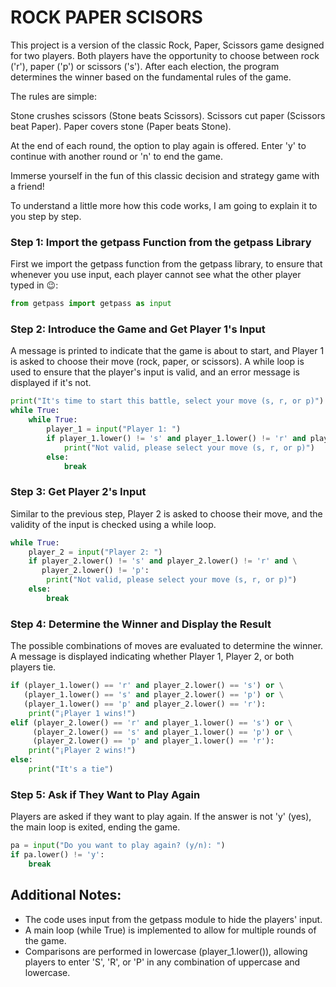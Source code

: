 # ROCK PAPER SCISORS
This project is a version of the classic Rock, Paper, Scissors game designed for two players. Both players have the opportunity to choose between rock ('r'), paper ('p') or scissors ('s'). After each election, the program determines the winner based on the fundamental rules of the game.

The rules are simple:

Stone crushes scissors (Stone beats Scissors).
Scissors cut paper (Scissors beat Paper).
Paper covers stone (Paper beats Stone).

At the end of each round, the option to play again is offered. Enter 'y' to continue with another round or 'n' to end the game.

Immerse yourself in the fun of this classic decision and strategy game with a friend!

To understand a little more how this code works, I am going to explain it to you step by step.

### Step 1: Import the getpass Function from the getpass Library
First we  import the getpass function from the getpass library, to ensure that whenever you use input, each player cannot see what the other player typed in 😉:

```python
from getpass import getpass as input
```
### Step 2: Introduce the Game and Get Player 1's Input
A message is printed to indicate that the game is about to start, and Player 1 is asked to choose their move (rock, paper, or scissors). A while loop is used to ensure that the player's input is valid, and an error message is displayed if it's not.
```python
print("It's time to start this battle, select your move (s, r, or p)")
while True:
    while True:    
        player_1 = input("Player 1: ")
        if player_1.lower() != 's' and player_1.lower() != 'r' and player_1.lower() != 'p':
            print("Not valid, please select your move (s, r, or p)")
        else:
            break
```
### Step 3: Get Player 2's Input
Similar to the previous step, Player 2 is asked to choose their move, and the validity of the input is checked using a while loop.
```python
while True:
    player_2 = input("Player 2: ")
    if player_2.lower() != 's' and player_2.lower() != 'r' and \
       player_2.lower() != 'p':
        print("Not valid, please select your move (s, r, or p)")
    else:
        break
```
### Step 4: Determine the Winner and Display the Result
The possible combinations of moves are evaluated to determine the winner. A message is displayed indicating whether Player 1, Player 2, or both players tie.

```python
if (player_1.lower() == 'r' and player_2.lower() == 's') or \
   (player_1.lower() == 's' and player_2.lower() == 'p') or \
   (player_1.lower() == 'p' and player_2.lower() == 'r'):
    print("¡Player 1 wins!")
elif (player_2.lower() == 'r' and player_1.lower() == 's') or \
     (player_2.lower() == 's' and player_1.lower() == 'p') or \
     (player_2.lower() == 'p' and player_1.lower() == 'r'):
    print("¡Player 2 wins!")
else:
    print("It's a tie")
```
### Step 5: Ask if They Want to Play Again
Players are asked if they want to play again. If the answer is not 'y' (yes), the main loop is exited, ending the game.
```python
pa = input("Do you want to play again? (y/n): ")
if pa.lower() != 'y':
    break
```
## Additional Notes:
* The code uses input from the getpass module to hide the players' input.
* A main loop (while True) is implemented to allow for multiple rounds of the game.
* Comparisons are performed in lowercase (player_1.lower()), allowing players to enter 'S', 'R', or 'P' in any combination of uppercase and lowercase.
